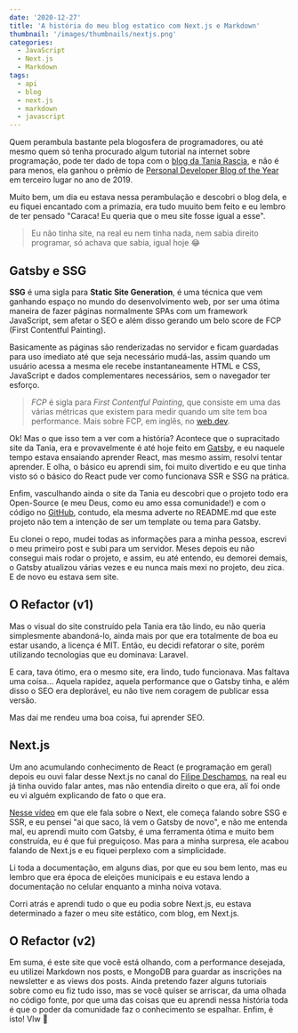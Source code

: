 ```yaml
---
date: '2020-12-27'
title: 'A história do meu blog estatico com Next.js e Markdown'
thumbnail: '/images/thumbnails/nextjs.png'
categories:
  - JavaScript
  - Next.js
  - Markdown
tags:
  - api
  - blog
  - next.js
  - markdown
  - javascript
---
```


Quem perambula bastante pela blogosfera de programadores, ou até mesmo quem só tenha procurado algum tutorial na internet sobre programação, pode ter dado de topa com o [blog da Tania Rascia](https://www.taniarascia.com/), e não é para menos, ela ganhou o prêmio de [Personal Developer Blog of the Year](https://hackernoon.com/personal-developer-blog-of-the-year-hacker-noon-noonies-awards-2019-hz2tu32ql) em terceiro lugar no ano de 2019.

Muito bem, um dia eu estava nessa perambulação e descobri o blog dela, e eu fiquei encantado com a primazia, era tudo muuito bem feito e eu lembro de ter pensado "Caraca! Eu queria que o meu site fosse igual a esse".

> Eu não tinha site, na real eu nem tinha nada, nem sabia direito programar, só achava que sabia, igual hoje 😂

## Gatsby e SSG

**SSG** é uma sigla para **Static Site Generation**, é uma técnica que vem ganhando espaço no mundo do desenvolvimento web, por ser uma ótima maneira de fazer páginas normalmente SPAs com um framework JavaScript, sem afetar o SEO e além disso gerando um belo score de FCP (First Contentful Painting). 

Basicamente as páginas são renderizadas no servidor e ficam guardadas para uso imediato até que seja necessário mudá-las, assim quando um usuário acessa a mesma ele recebe instantaneamente HTML e CSS, JavaScript e dados complementares necessários, sem o navegador ter esforço.

> *FCP* é sigla para *First Contentful Painting*, que consiste em uma das várias métricas que existem para medir quando um site tem boa performance. Mais sobre FCP, em inglês, no [web.dev](https://web.dev/first-contentful-paint/).

Ok! Mas o que isso tem a ver com a história? Acontece que o supracitado site da Tania, era e provavelmente é até hoje feito em [Gatsby](https://www.gatsbyjs.com/), e eu naquele tempo estava ensaiando aprender React, mas mesmo assim, resolvi tentar aprender. E olha, o básico eu aprendi sim, foi muito divertido e eu que tinha visto só o básico do React pude ver como funcionava SSR e SSG na prática. 

Enfim, vasculhando ainda o site da Tania eu descobri que o projeto todo era Open-Source (e meu Deus, como eu amo essa comunidade!) e com o código no [GitHub](https://github.com/taniarascia/taniarascia.com/), contudo, ela mesma adverte no README.md que este projeto não tem a intenção de ser um template ou tema para Gatsby.

Eu clonei o repo, mudei todas as informações para a minha pessoa, escrevi o meu primeiro post e subi para um servidor. Meses depois eu não consegui mais rodar o projeto, e assim, eu até entendo, eu demorei demais, o Gatsby atualizou várias vezes e eu nunca mais mexi no projeto, deu zica. E de novo eu estava sem site.

## O Refactor (v1)

Mas o visual do site construído pela Tania era tão lindo, eu não queria simplesmente abandoná-lo, ainda mais por que era totalmente de boa eu estar usando, a licença é MIT. Então, eu decidi refatorar o site, porém utilizando tecnologias que eu dominava: Laravel.

E cara, tava ótimo, era o mesmo site, era lindo, tudo funcionava. Mas faltava uma coisa... Aquela rapidez, aquela performance que o Gatsby tinha, e além disso o SEO era deplorável, eu não tive nem coragem de publicar essa versão.

Mas daí me rendeu uma boa coisa, fui aprender SEO.

## Next.js

Um ano acumulando conhecimento de React (e programação em geral) depois eu ouvi falar desse Next.js no canal do [Filipe Deschamps](https://www.youtube.com/channel/UCU5JicSrEM5A63jkJ2QvGYw), na real eu já tinha ouvido falar antes, mas não entendia direito o que era, alí foi onde eu vi alguém explicando de fato o que era. 

[Nesse vídeo](https://www.youtube.com/watch?v=EW7m2WIvFgQ) em que ele fala sobre o Next, ele começa falando sobre SSG e SSR, e eu pensei "ai que saco, lá vem o Gatsby de novo", e não me entenda mal, eu aprendi muito com Gatsby, é uma ferramenta ótima e muito bem construída, eu é que fui preguiçoso. Mas para a minha surpresa, ele acabou falando de Next.js e eu fiquei perplexo com a simplicidade.

Li toda a documentação, em alguns dias, por que eu sou bem lento, mas eu lembro que era época de eleições municipais e eu estava lendo a documentação no celular enquanto a minha noiva votava.

Corri atrás e aprendi tudo o que eu podia sobre Next.js, eu estava determinado a fazer o meu site estático, com blog, em Next.js.

## O Refactor (v2)

Em suma, é este site que você está olhando, com a performance desejada, eu utilizei Markdown nos posts, e MongoDB para guardar as inscrições na newsletter e as views dos posts. Ainda pretendo fazer alguns tutoriais sobre como eu fiz tudo isso, mas se você quiser se arriscar, da uma olhada no código fonte, por que uma das coisas que eu aprendi nessa história toda é que o poder da comunidade faz o conhecimento se espalhar. Enfim, é isto! Vlw 🖖